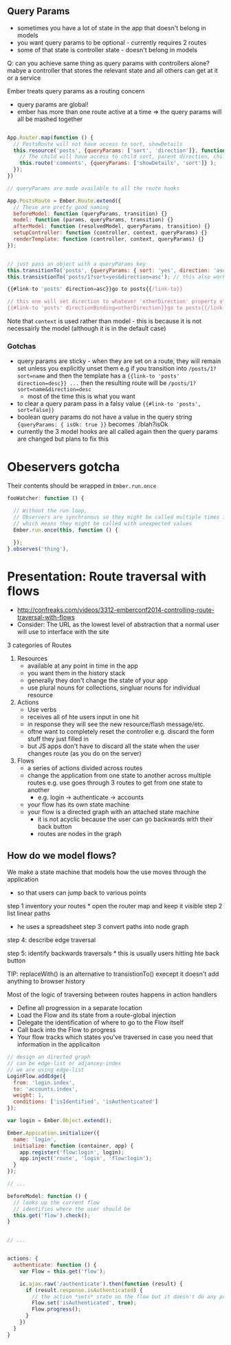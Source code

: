 
## Query Params

* sometimes you have a lot of state in the app that doesn't belong in models
* you want query params to be optional - currently requires 2 routes
* some of that state is controller state - doesn't belong in models

Q: can you achieve same thing as query params with controllers alone?
  mabye a controller that stores the relevant state and all others can get at it
  or a service

Ember treats query params as a routing concern
* query params are global!
* ember has more than one route active at a time => the query params will all be mashed together

```javascript

App.Router.map(function () {
  // PostsRoute will not have access to sort, showDetails
  this.resource('posts', {queryParams: ['sort', 'direction']}, function () {
    // The child will have access to child sort, parent direction, child showDetails
    this.route('comments', {queryParams: ['showDetails', 'sort']} );
  });
})

// queryParams are made available to all the route hooks

App.PostsRoute = Ember.Route.extend({
  // These are pretty good naming
  beforeModel: function (queryParams, transition) {}
  model: function (params, queryParams, transition) {}
  afterModel: function (resolvedModel, queryParams, transition) {}
  setupController: function (controller, context, queryParams) {}
  renderTemplate: function (controller, context, queryParams) {}
});


// just pass an object with a queryParams key
this.transitionTo('posts', {queryParams: { sort: 'yes', direction: 'asc'}});
this.transistionTo('posts/1?sort=yes&direction=asc'); // this also works

{{#link-to 'posts' direction=asc}}go to posts{{/link-to}}

// this one will set direction to whatever 'otherDirection' property of controller is
{{#link-to 'posts' directionBinding=otherDirection}}go to posts{{/link-to}}
```

Note that `context`  is used rather than model - this is because it is not necessairly the model (although it is in the default case)

### Gotchas

* query params are sticky - when they are set on a route, they will remain set unless you explicitly unset them e.g if you transition into `/posts/1?sort=name` and then the template has a `{{link-to 'posts' direction=desc}} ...` then the resulting route will be `/posts/1?sort=name&direction=desc`
    * most of the time this is what you want
* to clear a query param pass in a falsy value
  `{{#link-to 'posts', sort=false}}`
* boolean query params do not have a value in the query string
  `{queryParams: { isOk: true }}` becomes `/blah?isOk
* currently the 3 model hooks are all called again then the query params are changed but plans to fix this

# Obeservers gotcha

Their contents should be wrapped in `Ember.run.once`

```javascript
fooWatcher: function () {

  // Without the run loop,
  // Observers are synchronous so they might be called multiple times in a single run loop
  // which means they might be called with unexpected values
  Ember.run.once(this, function () {

  });
}.observes('thing'),
```
# Presentation: Route traversal with flows

* http://confreaks.com/videos/3312-emberconf2014-controlling-route-traversal-with-flows
* Consider: The URL as the lowest level of abstraction that a normal user will use to interface with the site

3 categories of Routes

1. Resources
    * available at any point in time in the app
    * you want them in the history stack
    * generally they don't change the state of your app
    * use plural nouns for collections, singluar nouns for individual resource
2. Actions
    * Use verbs
    * receives all of hte users input in one hit
    * in response they will see the new resource/flash message/etc.
    * oftne want to completely reset the controller e.g. discard the form stuff they just filled in
    * but JS apps don't have to discard all the state when the user changes route (as you do on the server)
3. Flows
    * a series of actions divided across routes
    * change the application from one state to another across multiple routes e.g. use goes through 3 routes to get from one state to another
        * e.g. login -> authenticate -> accounts
    * your flow has its own state machine
    * your flow is a directed graph with an attached state machine
        * it is not acyclic because the user can go backwards with their back button
        * routes are nodes in the graph

## How do we model flows?
We make a state machine that models how the use moves through the application

  * so that users can jump back to various points

step 1 inventory your routes
    * open the router map and keep it visible
step 2 list linear paths
  * he uses a spreadsheet
step 3 convert paths into node graph

step 4: describe edge traversal

step 5: identify backwards traversals
    * this is usually users hitting hte back button


TIP: replaceWith() is an alternative to transistionTo() execept it doesn't add anything to browser history

Most of the logic of traversing between routes happens in action handlers

* Define all progression in a separate location
* Load the Flow and its state from a route-global injection
* Delegate the identification of where to go to the Flow itself
* Call back into the Flow to progress
* Your flow tracks which states you've traversed in case you need that information in the applicaiton

```javascript
// design an directed graph
// can be edge-list or adjancey-index
// we are using edge-list
LoginFlow.addEdge({
  from: 'login.index',
  to: 'accounts.index',
  weight: 1,
  conditions: ['isIdentified', 'isAuthenticated']
});

var login = Ember.Object.extend();

Ember.Appication.initializer({
  name: 'login',
  initialize: function (container, app) {
    app.register('flow:login', login);
    app.inject('route', 'login', 'flow:login');
  }
});

// ...

beforeModel: function () {
  // looks up the current flow
  // identifies where the user should be
  this.get('flow').check();
}


// ...


actions: {
  authenticate: function () {
    var Flow = this.get('flow');

    ic.ajax.raw('/authenticate').then(function (result) {
      if (result.response.isAuthenticated) {
        // the action *sets* state on the flow but it doesn't do any processing
        Flow.set('isAuthenticated', true);
        Flow.progress();
      }
    })
  }
}

```
